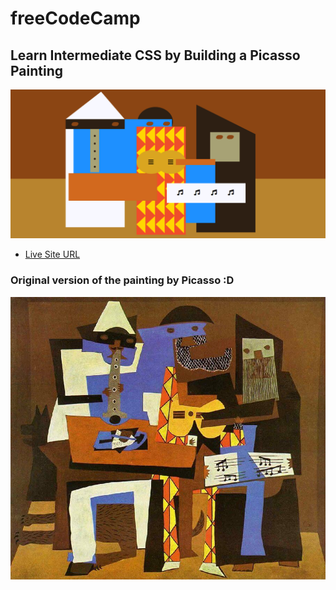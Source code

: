 # freeCodeCamp
## Learn Intermediate CSS by Building a Picasso Painting
![](ss.png)
* [Live Site URL](https://idrisyigit.github.io/Picasso-Painting/)
### Original version of the painting by Picasso :D
![](ss1.jpg)
